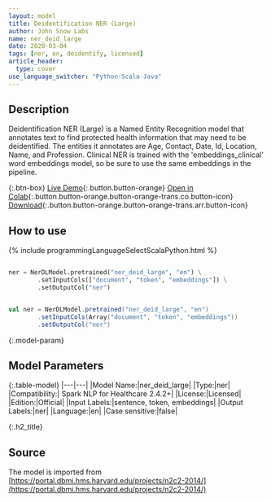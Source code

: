 ```yaml
---
layout: model
title: Deidentification NER (Large)
author: John Snow Labs
name: ner_deid_large
date: 2020-03-04
tags: [ner, en, deidentify, licensed]
article_header:
  type: cover
use_language_switcher: "Python-Scala-Java"
---
```


## Description
Deidentification NER (Large) is a Named Entity Recognition model that annotates text to find protected health information that may need to be deidentified. The entities it annotates are Age, Contact, Date, Id, Location, Name, and Profession. Clinical NER is trained with the 'embeddings_clinical' word embeddings model, so be sure to use the same embeddings in the pipeline.

{:.btn-box}
[Live Demo](https://demo.johnsnowlabs.com/healthcare/NER_DEMOGRAPHICS){:.button.button-orange}
[Open in Colab](https://colab.research.google.com/github/JohnSnowLabs/spark-nlp-workshop/blob/master/tutorials/streamlit_notebooks/healthcare/NER_DEMOGRAPHICS.ipynb){:.button.button-orange.button-orange-trans.co.button-icon}
[Download](https://s3.amazonaws.com/auxdata.johnsnowlabs.com/clinical/models/ner_deid_large_en_2.4.2_2.4_1587513305751.zip){:.button.button-orange.button-orange-trans.arr.button-icon}

## How to use 

<div class="tabs-box" markdown="1">

{% include programmingLanguageSelectScalaPython.html %}

```python

ner = NerDLModel.pretrained("ner_deid_large", "en") \
        .setInputCols(["document", "token", "embeddings"]) \
        .setOutputCol("ner")
```

```scala

val ner = NerDLModel.pretrained("ner_deid_large", "en")
        .setInputCols(Array("document", "token", "embeddings"))
        .setOutputCol("ner")
```

</div>

{:.model-param}
## Model Parameters

{:.table-model}
|---|---|
|Model Name:|ner_deid_large|
|Type:|ner|
|Compatibility:| Spark NLP for Healthcare 2.4.2+|
|License:|Licensed|
|Edition:|Official|
|Input Labels:|sentence, token, embeddings|
|Output Labels:|ner|
|Language:|en|
|Case sensitive:|false|


{:.h2_title}
## Source
The model is imported from [https://portal.dbmi.hms.harvard.edu/projects/n2c2-2014/](https://portal.dbmi.hms.harvard.edu/projects/n2c2-2014/)